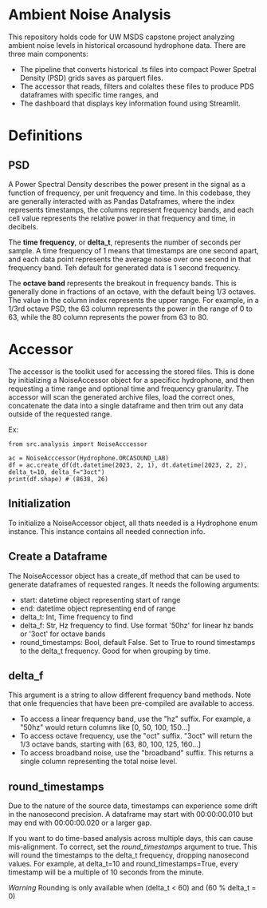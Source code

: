 # Ambient Noise Analysis

This repository holds code for UW MSDS capstone project analyzing ambient noise levels in historical orcasound hydrophone data. There are three main components:

- The pipeline that converts historical .ts files into compact Power Spetral Density (PSD) grids saves as parquert files.
- The accessor that reads, filters and colaltes these files to produce PDS dataframes with specific time ranges, and
- The dashboard that displays key information found using Streamlit.

# Definitions

## PSD

A Power Spectral Density describes the power present in the signal as a function of frequency, per unit frequency and time. In this codebase, they are generally interacted with as Pandas Dataframes, where the index represents timestamps, the columns represent frequency bands, and each cell value represents the relative power in that frequency and time, in decibels.

The **time frequency**, or **delta_t**, represents the number of seconds per sample. A time frequency of 1 means that timestamps are one second apart, and each data point represents the average noise over one second in that frequency band. Teh default for generated data is 1 second frequency.

The **octave band** represents the breakout in frequency bands. This is generally done in fractions of an octave, with the default being 1/3 octaves. The value in the column index represents the upper range. For example, in a 1/3rd octave PSD, the 63 column represents the power in the range of 0 to 63, while the 80 column represents the power from 63 to 80.

# Accessor

The accessor is the toolkit used for accessing the stored files. This is done by initializing a NoiseAccessor object for a specificc hydrophone, and then requesting a time range and optional time and frequency granularity. The accessor will scan the generated archive files, load the correct ones, concatenate the data into a single dataframe and then trim out any data outside of the requested range.

Ex:

```
from src.analysis import NoiseAcccessor

ac = NoiseAcccessor(Hydrophone.ORCASOUND_LAB)
df = ac.create_df(dt.datetime(2023, 2, 1), dt.datetime(2023, 2, 2), delta_t=10, delta_f="3oct")
print(df.shape) # (8638, 26)
```

## Initialization

To initialize a NoiseAccessor object, all thats needed is a Hydrophone enum instance. This instance contains all needed connection info.

## Create a Dataframe

The NoiseAccessor object has a create_df method that can be used to generate dataframes of requested ranges. It needs the following arguments:

- start: datetime object representing start of range
- end: datetime object representing end of range
- delta_t: Int, Time frequency to find
- delta_f: Str, Hz frequency to find. Use format '50hz' for linear hz bands or '3oct' for octave bands
- round_timestamps: Bool, default False. Set to True to round timestamps to the delta_t frequency. Good for when grouping by time.

## delta_f

This argument is a string to allow different frequency band methods. Note that onle frequencies that have been pre-compiled are available to access.

- To access a linear frequency band, use the "hz" suffix. For example, a "50hz" would return columns like [0, 50, 100, 150...]
- To access octave frequency, use the "oct" suffix. "3oct" will return the 1/3 octave bands, starting with [63, 80, 100, 125, 160...]
- To access broadband noise, use the "broadband" suffix. This returns a single column representing the total noise level.

## round_timestamps

Due to the nature of the source data, timestamps can experience some drift in the nanosecond precision. A dataframe may start with 00:00:00.010 but may end with 00:00:00.020 or a larger gap.

If you want to do time-based analysis across multiple days, this can cause mis-alignment. To correct, set the _round_timestamps_ argument to true. This will round the timestamps to the delta_t frequency, dropping nanosecond values. For example, at delta_t=10 and round_timestamps=True, every timestamp will be a multiple of 10 seconds from the minute.

_*Warning*_ Rounding is only available when (delta_t < 60) and (60 % delta_t = 0)
